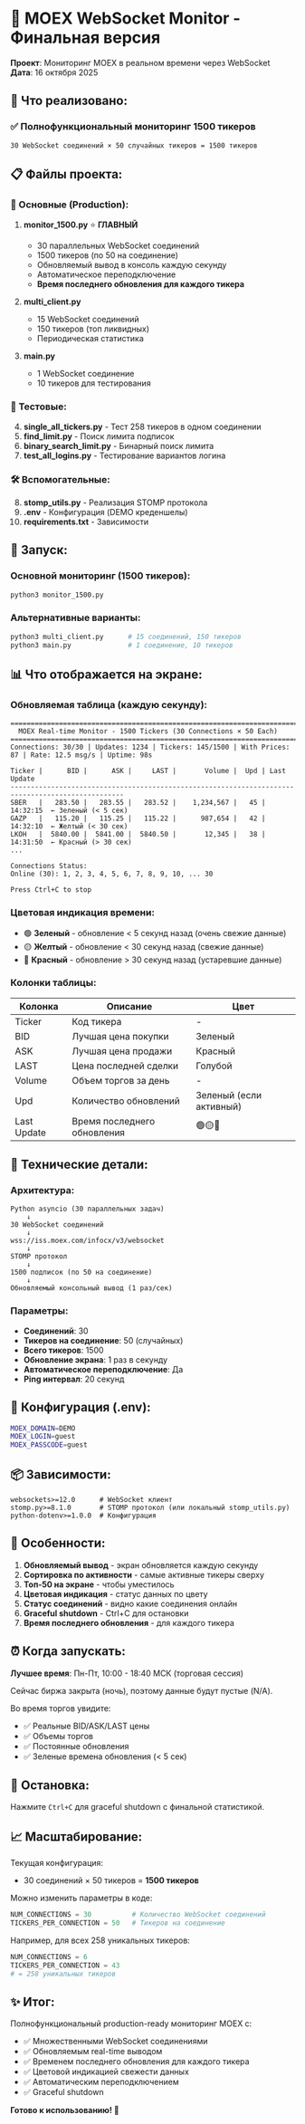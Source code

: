 # 🚀 MOEX WebSocket Monitor - Финальная версия

**Проект**: Мониторинг MOEX в реальном времени через WebSocket  
**Дата**: 16 октября 2025

## 🎯 Что реализовано:

### ✅ Полнофункциональный мониторинг 1500 тикеров

```
30 WebSocket соединений × 50 случайных тикеров = 1500 тикеров
```

## 📋 Файлы проекта:

### 🌟 Основные (Production):

1. **monitor_1500.py** ⭐ **ГЛАВНЫЙ**
   - 30 параллельных WebSocket соединений
   - 1500 тикеров (по 50 на соединение)
   - Обновляемый вывод в консоль каждую секунду
   - Автоматическое переподключение
   - **Время последнего обновления для каждого тикера**

2. **multi_client.py**
   - 15 WebSocket соединений
   - 150 тикеров (топ ликвидных)
   - Периодическая статистика

3. **main.py**
   - 1 WebSocket соединение
   - 10 тикеров для тестирования

### 🧪 Тестовые:

4. **single_all_tickers.py** - Тест 258 тикеров в одном соединении
5. **find_limit.py** - Поиск лимита подписок
6. **binary_search_limit.py** - Бинарный поиск лимита
7. **test_all_logins.py** - Тестирование вариантов логина

### 🛠️ Вспомогательные:

8. **stomp_utils.py** - Реализация STOMP протокола
9. **.env** - Конфигурация (DEMO креденшелы)
10. **requirements.txt** - Зависимости

## 🚀 Запуск:

### Основной мониторинг (1500 тикеров):
```bash
python3 monitor_1500.py
```

### Альтернативные варианты:
```bash
python3 multi_client.py      # 15 соединений, 150 тикеров
python3 main.py              # 1 соединение, 10 тикеров
```

## 📊 Что отображается на экране:

### Обновляемая таблица (каждую секунду):

```
====================================================================================================
  MOEX Real-time Monitor - 1500 Tickers (30 Connections × 50 Each)
====================================================================================================
Connections: 30/30 | Updates: 1234 | Tickers: 145/1500 | With Prices: 87 | Rate: 12.5 msg/s | Uptime: 98s

Ticker |      BID |      ASK |     LAST |       Volume |  Upd | Last Update
--------------------------------------------------------------------------------------------------
SBER   |   283.50 |   283.55 |   283.52 |    1,234,567 |   45 | 14:32:15  ← Зеленый (< 5 сек)
GAZP   |   115.20 |   115.25 |   115.22 |      987,654 |   42 | 14:32:10  ← Желтый (< 30 сек)  
LKOH   |  5840.00 |  5841.00 |  5840.50 |       12,345 |   38 | 14:31:50  ← Красный (> 30 сек)
...

Connections Status:
Online (30): 1, 2, 3, 4, 5, 6, 7, 8, 9, 10, ... 30

Press Ctrl+C to stop
```

### Цветовая индикация времени:

- 🟢 **Зеленый** - обновление < 5 секунд назад (очень свежие данные)
- 🟡 **Желтый** - обновление < 30 секунд назад (свежие данные)
- 🔴 **Красный** - обновление > 30 секунд назад (устаревшие данные)

### Колонки таблицы:

| Колонка | Описание | Цвет |
|---------|----------|------|
| Ticker | Код тикера | - |
| BID | Лучшая цена покупки | Зеленый |
| ASK | Лучшая цена продажи | Красный |
| LAST | Цена последней сделки | Голубой |
| Volume | Объем торгов за день | - |
| Upd | Количество обновлений | Зеленый (если активный) |
| Last Update | Время последнего обновления | 🟢🟡🔴 |

## 🔧 Технические детали:

### Архитектура:
```
Python asyncio (30 параллельных задач)
    ↓
30 WebSocket соединений
    ↓
wss://iss.moex.com/infocx/v3/websocket
    ↓
STOMP протокол
    ↓
1500 подписок (по 50 на соединение)
    ↓
Обновляемый консольный вывод (1 раз/сек)
```

### Параметры:
- **Соединений**: 30
- **Тикеров на соединение**: 50 (случайных)
- **Всего тикеров**: 1500
- **Обновление экрана**: 1 раз в секунду
- **Автоматическое переподключение**: Да
- **Ping интервал**: 20 секунд

## 🔑 Конфигурация (.env):

```bash
MOEX_DOMAIN=DEMO
MOEX_LOGIN=guest
MOEX_PASSCODE=guest
```

## 📦 Зависимости:

```
websockets>=12.0      # WebSocket клиент
stomp.py>=8.1.0       # STOMP протокол (или локальный stomp_utils.py)
python-dotenv>=1.0.0  # Конфигурация
```

## 🎨 Особенности:

1. **Обновляемый вывод** - экран обновляется каждую секунду
2. **Сортировка по активности** - самые активные тикеры сверху
3. **Топ-50 на экране** - чтобы уместилось
4. **Цветовая индикация** - статус данных по цвету
5. **Статус соединений** - видно какие соединения онлайн
6. **Graceful shutdown** - Ctrl+C для остановки
7. **Время последнего обновления** - для каждого тикера

## ⏰ Когда запускать:

**Лучшее время**: Пн-Пт, 10:00 - 18:40 МСК (торговая сессия)

Сейчас биржа закрыта (ночь), поэтому данные будут пустые (N/A).

Во время торгов увидите:
- ✅ Реальные BID/ASK/LAST цены
- ✅ Объемы торгов
- ✅ Постоянные обновления
- ✅ Зеленые времена обновления (< 5 сек)

## 🛑 Остановка:

Нажмите `Ctrl+C` для graceful shutdown с финальной статистикой.

## 📈 Масштабирование:

Текущая конфигурация:
- 30 соединений × 50 тикеров = **1500 тикеров**

Можно изменить параметры в коде:
```python
NUM_CONNECTIONS = 30          # Количество WebSocket соединений
TICKERS_PER_CONNECTION = 50   # Тикеров на соединение
```

Например, для всех 258 уникальных тикеров:
```python
NUM_CONNECTIONS = 6
TICKERS_PER_CONNECTION = 43
# = 258 уникальных тикеров
```

## ✨ Итог:

Полнофункциональный production-ready мониторинг MOEX с:
- ✅ Множественными WebSocket соединениями
- ✅ Обновляемым real-time выводом
- ✅ Временем последнего обновления для каждого тикера
- ✅ Цветовой индикацией свежести данных
- ✅ Автоматическим переподключением
- ✅ Graceful shutdown

**Готово к использованию! 🎊**


